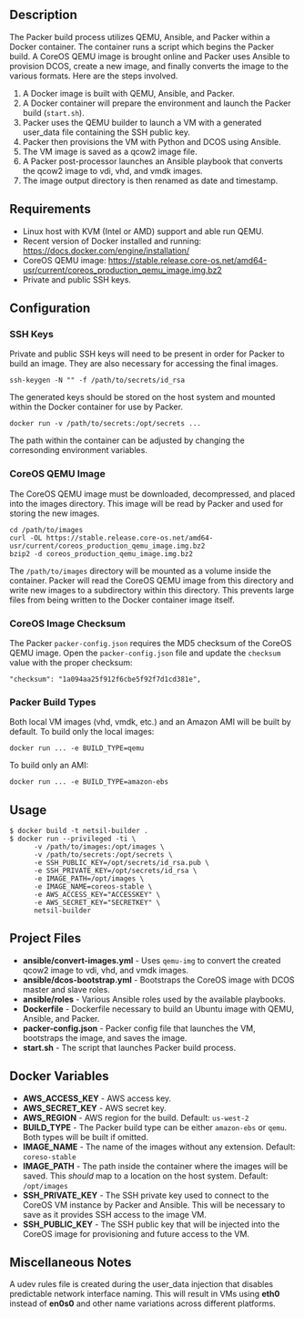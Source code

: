 ## Description

The Packer build process utilizes QEMU, Ansible, and Packer within a Docker container. The container runs a script which begins the Packer build. A CoreOS QEMU image is brought online and Packer uses Ansible to provision DCOS, create a new image, and finally converts the image to the various formats. Here are the steps involved.

1. A Docker image is built with QEMU, Ansible, and Packer.
2. A Docker container will prepare the environment and launch the Packer build (`start.sh`).
3. Packer uses the QEMU builder to launch a VM with a generated user_data file containing the SSH public key.
4. Packer then provisions the VM with Python and DCOS using Ansible.
5. The VM image is saved as a qcow2 image file.
6. A Packer post-processor launches an Ansible playbook that converts the qcow2 image to vdi, vhd, and vmdk images.
7. The image output directory is then renamed as date and timestamp.

## Requirements

* Linux host with KVM (Intel or AMD) support and able run QEMU.
* Recent version of Docker installed and running: https://docs.docker.com/engine/installation/
* CoreOS QEMU image: https://stable.release.core-os.net/amd64-usr/current/coreos_production_qemu_image.img.bz2
* Private and public SSH keys.

## Configuration

### SSH Keys

Private and public SSH keys will need to be present in order for Packer to build an image. They are also necessary for accessing the final images.

    ssh-keygen -N "" -f /path/to/secrets/id_rsa

The generated keys should be stored on the host system and mounted within the Docker container for use by Packer.

    docker run -v /path/to/secrets:/opt/secrets ...

The path within the container can be adjusted by changing the corresonding environment variables.

### CoreOS QEMU Image

The CoreOS QEMU image must be downloaded, decompressed, and placed into the images directory. This image will be read by Packer and used for storing the new images.

    cd /path/to/images
    curl -OL https://stable.release.core-os.net/amd64-usr/current/coreos_production_qemu_image.img.bz2
    bzip2 -d coreos_production_qemu_image.img.bz2

The `/path/to/images` directory will be mounted as a volume inside the container. Packer will read the CoreOS QEMU image from this directory and write new images to a subdirectory within this directory. This prevents large files from being written to the Docker container image itself.

### CoreOS Image Checksum

The Packer `packer-config.json` requires the MD5 checksum of the CoreOS QEMU image. Open the `packer-config.json` file and update the `checksum` value with the proper checksum:

    "checksum": "1a094aa25f912f6cbe5f92f7d1cd381e",

### Packer Build Types

Both local VM images (vhd, vmdk, etc.) and an Amazon AMI will be built by default. To build only the local images:

    docker run ... -e BUILD_TYPE=qemu

To build only an AMI:

    docker run ... -e BUILD_TYPE=amazon-ebs

## Usage

    $ docker build -t netsil-builder .
    $ docker run --privileged -ti \
          -v /path/to/images:/opt/images \
          -v /path/to/secrets:/opt/secrets \
          -e SSH_PUBLIC_KEY=/opt/secrets/id_rsa.pub \
          -e SSH_PRIVATE_KEY=/opt/secrets/id_rsa \
          -e IMAGE_PATH=/opt/images \
          -e IMAGE_NAME=coreos-stable \
          -e AWS_ACCESS_KEY="ACCESSKEY" \
          -e AWS_SECRET_KEY="SECRETKEY" \
          netsil-builder

## Project Files

* **ansible/convert-images.yml** - Uses `qemu-img` to convert the created qcow2 image to vdi, vhd, and vmdk images.
* **ansible/dcos-bootstrap.yml** - Bootstraps the CoreOS image with DCOS master and slave roles.
* **ansible/roles** - Various Ansible roles used by the available playbooks.
* **Dockerfile** - Dockerfile necessary to build an Ubuntu image with QEMU, Ansible, and Packer.
* **packer-config.json** - Packer config file that launches the VM, bootstraps the image, and saves the image.
* **start.sh** - The script that launches Packer build process.

## Docker Variables

* **AWS_ACCESS_KEY** - AWS access key.
* **AWS_SECRET_KEY** - AWS secret key.
* **AWS_REGION** - AWS region for the build. Default: `us-west-2`
* **BUILD_TYPE** - The Packer build type can be either `amazon-ebs` or `qemu`. Both types will be built if omitted.
* **IMAGE_NAME** - The name of the images without any extension. Default: `coreso-stable`
* **IMAGE_PATH** - The path inside the container where the images will be saved. This *should* map to a location on the host system. Default: `/opt/images`
* **SSH_PRIVATE_KEY** - The SSH private key used to connect to the CoreOS VM instance by Packer and Ansible. This will be necessary to save as it provides SSH access to the image VM.
* **SSH_PUBLIC_KEY** - The SSH public key that will be injected into the CoreOS image for provisioning and future access to the VM.

## Miscellaneous Notes

A udev rules file is created during the user_data injection that disables predictable network interface naming. This will result in VMs using **eth0** instead of **en0s0** and other name variations across different platforms.
